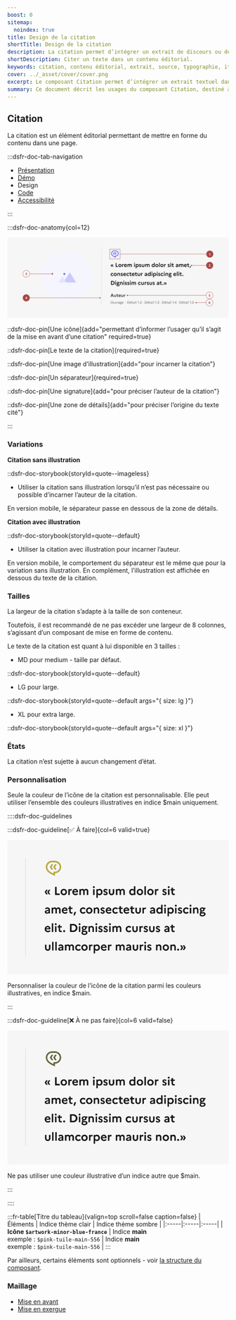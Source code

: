 ```yaml
---
boost: 0
sitemap:
  noindex: true
title: Design de la citation
shortTitle: Design de la citation
description: La citation permet d’intégrer un extrait de discours ou de texte au sein d’un contenu éditorial, en respectant des règles précises de forme.
shortDescription: Citer un texte dans un contenu éditorial.
keywords: citation, contenu éditorial, extrait, source, typographie, italique, UX, accessibilité, design system, mise en forme
cover: ../_asset/cover/cover.png
excerpt: Le composant Citation permet d’intégrer un extrait textuel dans une page, avec des champs de détails pour ajouter des précisions sur la source. Il doit respecter une présentation typographique soignée.
summary: Ce document décrit les usages du composant Citation, destiné à intégrer des extraits de textes ou de discours dans un contenu éditorial. Il explique comment distinguer la citation des composants de mise en avant ou de mise en exergue, précise les règles typographiques à appliquer, comme l’usage de guillemets et de l’italique, et recommande d’éviter les citations trop longues pour préserver la lisibilité. Il fournit également des indications sur la structuration, l’usage des champs de détails, et les règles de propriété intellectuelle à respecter.
---
```


## Citation

La citation est un élément éditorial permettant de mettre en forme du contenu dans une page.

:::dsfr-doc-tab-navigation

- [Présentation](../index.md)
- [Démo](../demo/index.md)
- Design
- [Code](../code/index.md)
- [Accessibilité](../accessibility/index.md)

:::

:::dsfr-doc-anatomy{col=12}

![Anatomie de la citation](../_asset/anatomy/anatomy-1.png)

::dsfr-doc-pin[Une icône]{add="permettant d’informer l’usager qu’il s’agit de la mise en avant d’une citation" required=true}

::dsfr-doc-pin[Le texte de la citation]{required=true}

::dsfr-doc-pin[Une image d’illustration]{add="pour incarner la citation"}

::dsfr-doc-pin[Un séparateur]{required=true}

::dsfr-doc-pin[Une signature]{add="pour préciser l’auteur de la citation"}

::dsfr-doc-pin[Une zone de détails]{add="pour préciser l’origine du texte cité"}

:::

### Variations

**Citation sans illustration**

::dsfr-doc-storybook{storyId=quote--imageless}

- Utiliser la citation sans illustration lorsqu’il n’est pas nécessaire ou possible d’incarner l’auteur de la citation.

En version mobile, le séparateur passe en dessous de la zone de détails.

**Citation avec illustration**

::dsfr-doc-storybook{storyId=quote--default}

- Utiliser la citation avec illustration pour incarner l’auteur.

En version mobile, le comportement du séparateur est le même que pour la variation sans illustration. En complément, l’illustration est affichée en dessous du texte de la citation.

### Tailles

La largeur de la citation s’adapte à la taille de son conteneur.

Toutefois, il est recommandé de ne pas excéder une largeur de 8 colonnes, s’agissant d’un composant de mise en forme de contenu.

Le texte de la citation est quant à lui disponible en 3 tailles :

- MD pour medium - taille par défaut.

::dsfr-doc-storybook{storyId=quote--default}

- LG pour large.

::dsfr-doc-storybook{storyId=quote--default args="{ size: lg }"}

- XL pour extra large.

::dsfr-doc-storybook{storyId=quote--default args="{ size: xl }"}

### États

La citation n’est sujette à aucun changement d’état.

### Personnalisation

Seule la couleur de l’icône de la citation est personnalisable. Elle peut utiliser l’ensemble des couleurs illustratives en indice $main uniquement.

::::dsfr-doc-guidelines

:::dsfr-doc-guideline[✅ À faire]{col=6 valid=true}

![](../_asset/custom/do-1.png)

Personnaliser la couleur de l’icône de la citation parmi les couleurs illustratives, en indice $main.

:::

:::dsfr-doc-guideline[❌ À ne pas faire]{col=6 valid=false}

![](../_asset/custom/dont-1.png)

Ne pas utiliser une couleur illustrative d’un indice autre que $main.

:::

::::

:::fr-table[Titre du tableau]{valign=top scroll=false caption=false}
|  Éléments | Indice thème clair | Indice thème sombre |
|:-----|:-----|:-----|
| **Icône `$artwork-minor-blue-france`** | Indice **main**<br> exemple : `$pink-tuile-main-556` | Indice **main**<br> exemple : `$pink-tuile-main-556` |
:::

Par ailleurs, certains éléments sont optionnels - voir [la structure du composant](#citation).

### Maillage

- [Mise en avant](../../../../callout/_part/doc/index.md)
- [Mise en exergue](../../../../highlight/_part/doc/index.md)
